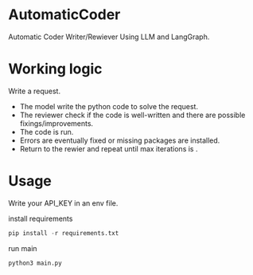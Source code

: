 # AutomaticCoder
Automatic Coder Writer/Rewiever Using LLM and LangGraph.

# Working logic
Write a request.

- The model write the python code to solve the request.
- The reviewer check if the code is well-written and there are possible fixings/improvements.
- The code is run.
- Errors are eventually fixed or missing packages are installed.
- Return to the rewier and repeat until max iterations is .
   
# Usage

Write your API_KEY in an env file.

install requirements

```python 
pip install -r requirements.txt
```

run main

```python 
python3 main.py
```

